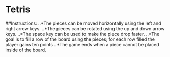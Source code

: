 # Tetris

##Instructions:
..*The pieces can be moved horizontally using the left and right arrow keys.
..*The pieces can be rotated using the up and down arrow keys.
..*The space key can be used to make the piece drop faster.
..*The goal is to fill a row of the board using the pieces; for each row filled the player gains ten points
..*The game ends when a piece cannot be placed inside of the board.
